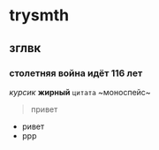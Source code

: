 # trysmth

## зглвк
### столетняя война идёт 116 лет
_курсик_ **жирный** `цитата` ~моноспейс~
> привет
+ ривет
+ ррр
